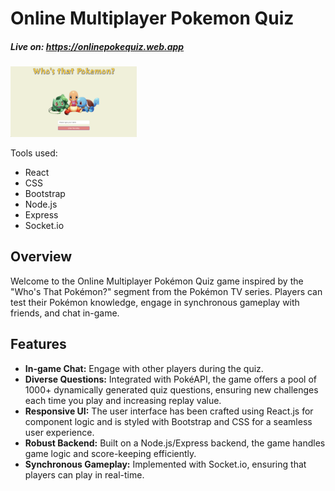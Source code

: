 <h1>Online Multiplayer Pokemon Quiz</h1>
<h5>Live on: <a href="https://onlinepokequiz.web.app">https://onlinepokequiz.web.app</a></h5>
<img src="./assets/home.png" width="40%"/>
<p> Tools used: </p>
<ul>
<li>React</li>
<li>CSS</li>
<li>Bootstrap</li>
<li>Node.js</li>
<li>Express</li>
<li>Socket.io</li>
</ul>
<h2>Overview</h2>
<p>Welcome to the Online Multiplayer Pokémon Quiz game inspired by the "Who's That Pokémon?" segment from the Pokémon TV series. Players can test their Pokémon knowledge, engage in synchronous gameplay with friends, and chat in-game.</p>

<h2>Features</h2>
    <ul>
        <li><strong>In-game Chat:</strong> Engage with other players during the quiz.</li>
        <li><strong>Diverse Questions:</strong> Integrated with PokéAPI, the game offers a pool of 1000+ dynamically generated quiz questions, ensuring new challenges each time you play and increasing replay value.</li>
        <li><strong>Responsive UI:</strong> The user interface has been crafted using React.js for component logic and is styled with Bootstrap and CSS for a seamless user experience.</li>
        <li><strong>Robust Backend:</strong> Built on a Node.js/Express backend, the game handles game logic and score-keeping efficiently.</li>
        <li><strong>Synchronous Gameplay:</strong> Implemented with Socket.io, ensuring that players can play in real-time.</li>
    </ul>

